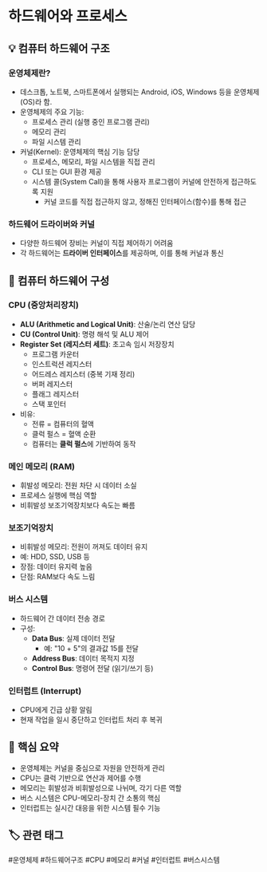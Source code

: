 # 하드웨어와 프로세스

## 💡 컴퓨터 하드웨어 구조

### 운영체제란?
- 데스크톱, 노트북, 스마트폰에서 실행되는 Android, iOS, Windows 등을 운영체제(OS)라 함.
- 운영체제의 주요 기능:
  - 프로세스 관리 (실행 중인 프로그램 관리)
  - 메모리 관리
  - 파일 시스템 관리
- 커널(Kernel): 운영체제의 핵심 기능 담당
  - 프로세스, 메모리, 파일 시스템을 직접 관리
  - CLI 또는 GUI 환경 제공
  - 시스템 콜(System Call)을 통해 사용자 프로그램이 커널에 안전하게 접근하도록 지원
    - 커널 코드를 직접 접근하지 않고, 정해진 인터페이스(함수)를 통해 접근

### 하드웨어 드라이버와 커널
- 다양한 하드웨어 장비는 커널이 직접 제어하기 어려움
- 각 하드웨어는 **드라이버 인터페이스**를 제공하며, 이를 통해 커널과 통신

## 🧱 컴퓨터 하드웨어 구성

### CPU (중앙처리장치)
- **ALU (Arithmetic and Logical Unit)**: 산술/논리 연산 담당
- **CU (Control Unit)**: 명령 해석 및 ALU 제어
- **Register Set (레지스터 세트)**: 초고속 임시 저장장치
  - 프로그램 카운터
  - 인스트럭션 레지스터
  - 어드레스 레지스터 (중복 기재 정리)
  - 버퍼 레지스터
  - 플래그 레지스터
  - 스택 포인터
- 비유:
  - 전류 = 컴퓨터의 혈액
  - 클럭 펄스 = 혈액 순환
  - 컴퓨터는 **클럭 펄스**에 기반하여 동작

### 메인 메모리 (RAM)
- 휘발성 메모리: 전원 차단 시 데이터 소실
- 프로세스 실행에 핵심 역할
- 비휘발성 보조기억장치보다 속도는 빠름

### 보조기억장치
- 비휘발성 메모리: 전원이 꺼져도 데이터 유지
- 예: HDD, SSD, USB 등
- 장점: 데이터 유지력 높음
- 단점: RAM보다 속도 느림

### 버스 시스템
- 하드웨어 간 데이터 전송 경로
- 구성:
  - **Data Bus**: 실제 데이터 전달
    - 예: "10 + 5"의 결과값 15를 전달
  - **Address Bus**: 데이터 목적지 지정
  - **Control Bus**: 명령어 전달 (읽기/쓰기 등)

### 인터럽트 (Interrupt)
- CPU에게 긴급 상황 알림
- 현재 작업을 일시 중단하고 인터럽트 처리 후 복귀

## 📌 핵심 요약
- 운영체제는 커널을 중심으로 자원을 안전하게 관리
- CPU는 클럭 기반으로 연산과 제어를 수행
- 메모리는 휘발성과 비휘발성으로 나뉘며, 각기 다른 역할
- 버스 시스템은 CPU-메모리-장치 간 소통의 핵심
- 인터럽트는 실시간 대응을 위한 시스템 필수 기능

## 🏷️ 관련 태그
#운영체제 #하드웨어구조 #CPU #메모리 #커널 #인터럽트 #버스시스템